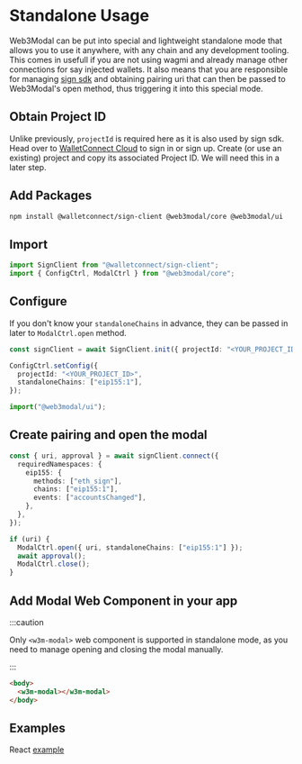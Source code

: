 # Standalone Usage

Web3Modal can be put into special and lightweight standalone mode that allows you to use it anywhere, with any chain and any development tooling. This comes in usefull if you are not using wagmi and already manage other connections for say injected wallets. It also means that you are responsible for managing [sign sdk](../introduction/sign.md) and obtaining pairing uri that can then be passed to Web3Modal's open method, thus triggering it into this special mode.

## Obtain Project ID

Unlike previously, `projectId` is required here as it is also used by sign sdk. Head over to [WalletConnect Cloud](https://cloud.walletconnect.com/) to sign in or sign up. Create (or use an existing) project and copy its associated Project ID. We will need this in a later step.

## Add Packages

```bash npm2yarn
npm install @walletconnect/sign-client @web3modal/core @web3modal/ui
```

## Import

```ts
import SignClient from "@walletconnect/sign-client";
import { ConfigCtrl, ModalCtrl } from "@web3modal/core";
```

## Configure

If you don't know your `standaloneChains` in advance, they can be passed in later to `ModalCtrl.open` method.

```ts
const signClient = await SignClient.init({ projectId: "<YOUR_PROJECT_ID>" });

ConfigCtrl.setConfig({
  projectId: "<YOUR_PROJECT_ID>",
  standaloneChains: ["eip155:1"],
});

import("@web3modal/ui");
```

## Create pairing and open the modal

```ts
const { uri, approval } = await signClient.connect({
  requiredNamespaces: {
    eip155: {
      methods: ["eth_sign"],
      chains: ["eip155:1"],
      events: ["accountsChanged"],
    },
  },
});

if (uri) {
  ModalCtrl.open({ uri, standaloneChains: ["eip155:1"] });
  await approval();
  ModalCtrl.close();
}
```

## Add Modal Web Component in your app

:::caution

Only `<w3m-modal>` web component is supported in standalone mode, as you need to manage opening and closing the modal manually.

:::

```html
<body>
  <w3m-modal></w3m-modal>
</body>
```

## Examples

React [example](https://github.com/WalletConnect/web3modal/tree/V2/examples/react-standalone)
